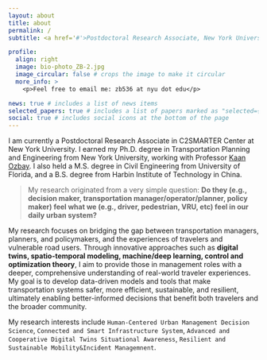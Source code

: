 ```yaml
---
layout: about
title: about
permalink: /
subtitle: <a href='#'>Postdoctoral Research Associate, New York University</a>.

profile:
  align: right
  image: bio-photo_ZB-2.jpg
  image_circular: false # crops the image to make it circular
  more_info: >
    <p>Feel free to email me: zb536 at nyu dot edu</p>

news: true # includes a list of news items
selected_papers: true # includes a list of papers marked as "selected={true}"
social: true # includes social icons at the bottom of the page
---
```


I am currently a Postdoctoral Research Associate in C2SMARTER Center at New York University. I earned my Ph.D. degree in Transportation Planning and Engineering from New York University, working with Professor [Kaan Ozbay](https://engineering.nyu.edu/faculty/kaan-ozbay). I also held a M.S. degree in Civil Engineering from University of Florida, and a B.S. degree from Harbin Institute of Technology in China. 

> My research originated from a very simple question: **Do they (e.g., decision maker, transportation manager/operator/planner, policy maker) feel what we (e.g., driver, pedestrian, VRU, etc) feel in our daily urban system?**

My research focuses on bridging the gap between transportation managers, planners, and policymakers, and the experiences of travelers and vulnerable road users. Through innovative approaches such as **digital twins, spatio-temporal modeling, machine/deep learning, control and optimization theory**, I aim to provide those in management roles with a deeper, comprehensive understanding of real-world traveler experiences. My goal is to develop data-driven models and tools that make transportation systems safer, more efficient, sustainable, and resilient, ultimately enabling better-informed decisions that benefit both travelers and the broader community.

My research interests include `Human-Centered Urban Management Decision Science`, `Connected and Smart Infrastructure System`, `Advanced and Cooperative Digital Twins Situational Awareness`, `Resilient and Sustainable Mobility&Incident Managemnent`.

